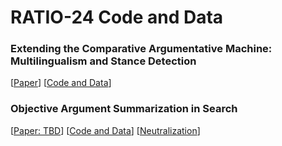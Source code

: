 # RATIO-24 Code and Data

### Extending the Comparative Argumentative Machine: Multilingualism and Stance Detection

[[Paper](https://webis.de/publications.html#nikishina_2024)] [[Code and Data](https://github.com/webis-de/ratio24-multilingual-cam)]

### Objective Argument Summarization in Search

[[Paper: TBD](TBD)] [[Code and Data](https://github.com/shahbazsyed/oasis-demo)] [[Neutralization](https://github.com/timonziegenbein/appropriateness-style-transfer)]
